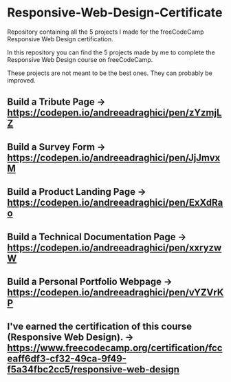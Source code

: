 # Responsive-Web-Design-Certificate
Repository containing all the 5 projects I made for the freeCodeCamp Responsive Web Design certification.


In this repository you can find the 5 projects made by me to complete the Responsive Web Design course on freeCodeCamp. 

These projects are not meant to be the best ones. They can probably be improved.

Build a Tribute Page -> https://codepen.io/andreeadraghici/pen/zYzmjLZ
----

Build a Survey Form -> https://codepen.io/andreeadraghici/pen/JjJmvxM
---

Build a Product Landing Page -> https://codepen.io/andreeadraghici/pen/ExXdRao
---

Build a Technical Documentation Page -> https://codepen.io/andreeadraghici/pen/xxryzwW
---

Build a Personal Portfolio Webpage -> https://codepen.io/andreeadraghici/pen/vYZVrKP
---

I've earned the certification of this course (Responsive Web Design). -> https://www.freecodecamp.org/certification/fcceaff6df3-cf32-49ca-9f49-f5a34fbc2cc5/responsive-web-design
---------------------
